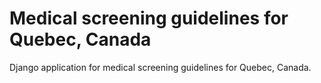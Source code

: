 # Medical screening guidelines for Quebec, Canada

Django application for medical screening guidelines for Quebec, Canada.

